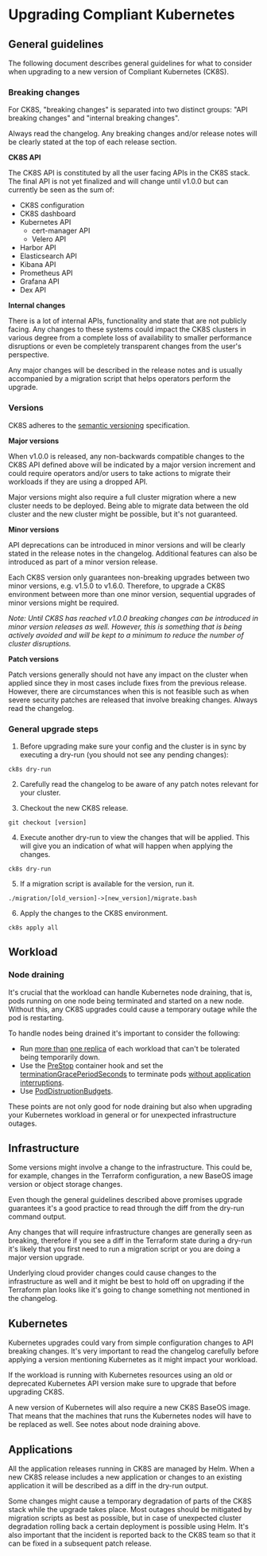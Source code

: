 Upgrading Compliant Kubernetes
==============================

## General guidelines

The following document describes general guidelines for what to consider when
upgrading to a new version of Compliant Kubernetes (CK8S).

### Breaking changes

For CK8S, "breaking changes" is separated into two distinct groups: "API
breaking changes" and "internal breaking changes".

Always read the changelog. Any breaking changes and/or release notes will be
clearly stated at the top of each release section.

**CK8S API**

The CK8S API is constituted by all the user facing APIs in the CK8S stack. The
final API is not yet finalized and will change until v1.0.0 but can currently
be seen as the sum of:

* CK8S configuration
* CK8S dashboard
* Kubernetes API
    * cert-manager API
    * Velero API
* Harbor API
* Elasticsearch API
* Kibana API
* Prometheus API
* Grafana API
* Dex API

**Internal changes**

There is a lot of internal APIs, functionality and state that are not publicly
facing. Any changes to these systems could impact the CK8S clusters in various
degree from a complete loss of availability to smaller performance disruptions
or even be completely transparent changes from the user's perspective.

Any major changes will be described in the release notes and is usually
accompanied by a migration script that helps operators perform the upgrade.

### Versions

CK8S adheres to the [semantic versioning][semver] specification.

**Major versions**

When v1.0.0 is released, any non-backwards compatible changes to the CK8S API
defined above will be indicated by a major version increment and could require
operators and/or users to take actions to migrate their workloads if they are
using a dropped API.

Major versions might also require a full cluster migration where a new cluster
needs to be deployed. Being able to migrate data between the old cluster and
the new cluster might be possible, but it's not guaranteed.

**Minor versions**

API deprecations can be introduced in minor versions and will be clearly stated
in the release notes in the changelog. Additional features can also be
introduced as part of a minor version release.

Each CK8S version only guarantees non-breaking upgrades between two minor
versions, e.g. v1.5.0 to v1.6.0. Therefore, to upgrade a CK8S environment
between more than one minor version, sequential upgrades of minor versions
might be required.

*Note: Until CK8S has reached v1.0.0 breaking changes can be introduced in
minor version releases as well. However, this is something that is being
actively avoided and will be kept to a minimum to reduce the number of cluster
disruptions.*

**Patch versions**

Patch versions generally should not have any impact on the cluster when
applied since they in most cases include fixes from the previous release.
However, there are circumstances when this is not feasible such as when
severe security patches are released that involve breaking changes. Always
read the changelog.

### General upgrade steps

1. Before upgrading make sure your config and the cluster is in sync by
   executing a dry-run (you should not see any pending changes):

```
ck8s dry-run
```

2. Carefully read the changelog to be aware of any patch notes relevant for
   your cluster.

3. Checkout the new CK8S release.

```
git checkout [version]
```

4. Execute another dry-run to view the changes that will be applied. This will
   give you an indication of what will happen when applying the changes.

```
ck8s dry-run
```

5. If a migration script is available for the version, run it.

```
./migration/[old_version]->[new_version]/migrate.bash
```

6. Apply the changes to the CK8S environment.

```
ck8s apply all
```

## Workload

### Node draining

It's crucial that the workload can handle Kubernetes node draining, that is,
pods running on one node being terminated and started on a new node. Without
this, any CK8S upgrades could cause a temporary outage while the pod is
restarting.

To handle nodes being drained it's important to consider the following:

* Run [more than][k8s-run-stateless] [one replica][k8s-run-repl-stateful]
  of each workload that can't be tolerated being temporarily down.
* Use the [PreStop][k8s-container-hooks] container hook and set the
  [terminationGracePeriodSeconds][k8s-container-hook-exec] to terminate pods
  [without application interruptions][k8s-pod-term].
* Use [PodDistruptionBudgets][k8s-pdb].

These points are not only good for node draining but also when upgrading your
Kubernetes workload in general or for unexpected infrastructure outages.

## Infrastructure

Some versions might involve a change to the infrastructure. This could be, for
example, changes in the Terraform configuration, a new BaseOS image version or
object storage changes.

Even though the general guidelines described above promises upgrade guarantees
it's a good practice to read through the diff from the dry-run command output.

Any changes that will require infrastructure changes are generally seen as
breaking, therefore if you see a diff in the Terraform state during a dry-run
it's likely that you first need to run a migration script or you are doing a
major version upgrade.

Underlying cloud provider changes could cause changes to the infrastructure as
well and it might be best to hold off on upgrading if the Terraform plan looks
like it's going to change something not mentioned in the changelog.

## Kubernetes

Kubernetes upgrades could vary from simple configuration changes to API
breaking changes. It's very important to read the changelog carefully before
applying a version mentioning Kubernetes as it might impact your workload.

If the workload is running with Kubernetes resources using an old or deprecated
Kubernetes API version make sure to upgrade that before upgrading CK8S.

A new version of Kubernetes will also require a new CK8S BaseOS image. That
means that the machines that runs the Kubernetes nodes will have to be replaced
as well. See notes about node draining above.

## Applications

All the application releases running in CK8S are managed by Helm. When a new
CK8S release includes a new application or changes to an existing application it will be described as a diff in the dry-run output.

Some changes might cause a temporary degradation of parts of the CK8S stack
while the upgrade takes place. Most outages should be mitigated by migration
scripts as best as possible, but in case of unexpected cluster degradation
rolling back a certain deployment is possible using Helm. It's also important
that the incident is reported back to the CK8S team so that it can be fixed in
a subsequent patch release.

[semver]: https://semver.org/
[k8s-run-stateless]: https://kubernetes.io/docs/tasks/run-application/run-stateless-application-deployment/
[k8s-run-repl-stateful]: https://kubernetes.io/docs/tasks/run-application/run-replicated-stateful-application/
[k8s-container-hooks]: https://kubernetes.io/docs/concepts/containers/container-lifecycle-hooks/#container-hooks
[k8s-container-hook-exec]: https://kubernetes.io/docs/concepts/containers/container-lifecycle-hooks/#hook-handler-execution
[k8s-pod-term]: https://kubernetes.io/docs/concepts/workloads/pods/pod/#termination-of-pods
[k8s-pdb]: https://kubernetes.io/docs/tasks/run-application/configure-pdb/
